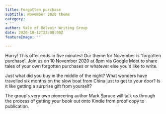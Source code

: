 ```yaml
---
title: Forgotten purchase
subtitle: November 2020 theme
category:
- ''
author: Vale of Belvoir Writing Group
date: 2020-10-12T23:00:00Z
featureImage: ''

---
```

Hurry! This offer ends in five minutes! Our theme for November is 'forgotten purchase'. Join us on 10 November 2020 at 8pm via Google Meet to share tales of your own forgotten purchases or whatever else you'd like to write. 

Just what did you buy in the middle of the night? What wonders have travelled six months on the slow boat from China just to get to your door? Is it like getting a surprise gift from yourself? 

The group's very own pioneering author Mark Spruce will talk us through the process of getting your book out onto Kindle from proof copy to publication.